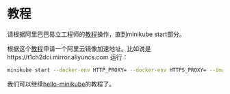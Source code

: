 # 教程
请根据阿里巴巴易立工程师的[教程](https://yq.aliyun.com/articles/221687)操作，直到minikube start部分。

根据这个[教程](https://yq.aliyun.com/articles/29941)申请一个阿里云镜像加速地址。比如说是https://t1ch2dci.mirror.aliyuncs.com
运行：

```bash
minikube start --docker-env HTTP_PROXY= --docker-env HTTPS_PROXY= --image-mirror-country='cn' --image-repository='registry.cn-hangzhou.aliyuncs.com/google_containers' --iso-url='https://kubernetes.oss-cn-hangzhou.aliyuncs.com/minikube/iso/minikube-v1.3.0.iso' --registry-mirror=ttps://t1ch2dci.mirror.aliyuncs.com
```

我们可以继续[hello-minikube](https://kubernetes.io/docs/tutorials/hello-minikube/)的教程了。
